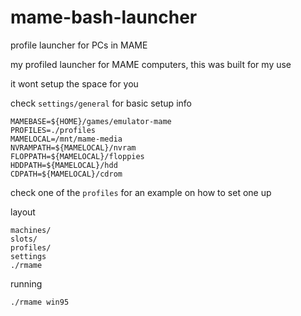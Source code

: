 # mame-bash-launcher
profile launcher for PCs in MAME

my profiled launcher for MAME computers, this was built for my use

it wont setup the space for you

check `settings/general` for basic setup info

```
MAMEBASE=${HOME}/games/emulator-mame
PROFILES=./profiles
MAMELOCAL=/mnt/mame-media
NVRAMPATH=${MAMELOCAL}/nvram
FLOPPATH=${MAMELOCAL}/floppies
HDDPATH=${MAMELOCAL}/hdd
CDPATH=${MAMELOCAL}/cdrom
```

check one of the `profiles` for an example on how to set one up

layout
```
machines/
slots/
profiles/
settings
./rmame
```

running
```
./rmame win95
```


